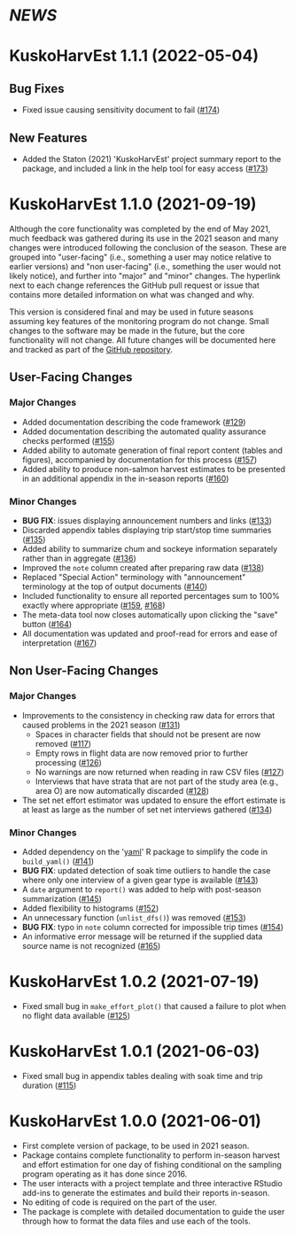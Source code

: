 # *NEWS*

# KuskoHarvEst 1.1.1 (2022-05-04)

## Bug Fixes

* Fixed issue causing sensitivity document to fail ([#174](https://github.com/bstaton1/KuskoHarvEst/pull/174))

## New Features

* Added the Staton (2021) 'KuskoHarvEst' project summary report to the package, and included a link in the help tool for easy access ([#173](https://github.com/bstaton1/KuskoHarvEst/pull/173))

# KuskoHarvEst 1.1.0 (2021-09-19)

Although the core functionality was completed by the end of May 2021, much feedback was gathered during its use in the 2021 season and many changes were introduced following the conclusion of the season. These are grouped into "user-facing" (i.e., something a user may notice relative to earlier versions) and "non user-facing" (i.e., something the user would not likely notice), and further into "major" and "minor" changes. The hyperlink next to each change references the GitHub pull request or issue that contains more detailed information on what was changed and why.

This version is considered final and may be used in future seasons assuming key features of the monitoring program do not change. Small changes to the software may be made in the future, but the core functionality will not change. All future changes will be documented here and tracked as part of the [GitHub repository](https://github.com/bstaton1/KuskoHarvEst).

## User-Facing Changes

### Major Changes

* Added documentation describing the code framework ([#129](https://github.com/bstaton1/KuskoHarvEst/pull/129))
* Added documentation describing the automated quality assurance checks performed ([#155](https://github.com/bstaton1/KuskoHarvEst/pull/155))
* Added ability to automate generation of final report content (tables and figures), accompanied by documentation for this process ([#157](https://github.com/bstaton1/KuskoHarvEst/pull/157))
* Added ability to produce non-salmon harvest estimates to be presented in an additional appendix in the in-season reports ([#160](https://github.com/bstaton1/KuskoHarvEst/pull/160))

### Minor Changes

* **BUG FIX**: issues displaying announcement numbers and links ([#133](https://github.com/bstaton1/KuskoHarvEst/pull/133))
* Discarded appendix tables displaying trip start/stop time summaries ([#135](https://github.com/bstaton1/KuskoHarvEst/pull/135))
* Added ability to summarize chum and sockeye information separately rather than in aggregate ([#136](https://github.com/bstaton1/KuskoHarvEst/pull/136))
* Improved the `note` column created after preparing raw data ([#138](https://github.com/bstaton1/KuskoHarvEst/pull/138))
* Replaced "Special Action" terminology with "announcement" terminology at the top of output documents ([#140](https://github.com/bstaton1/KuskoHarvEst/pull/140))
* Included functionality to ensure all reported percentages sum to 100% exactly where appropriate ([#159](https://github.com/bstaton1/KuskoHarvEst/pull/159), [#168](https://github.com/bstaton1/KuskoHarvEst/pull/168))
* The meta-data tool now closes automatically upon clicking the "save" button ([#164](https://github.com/bstaton1/KuskoHarvEst/pull/164))
* All documentation was updated and proof-read for errors and ease of interpretation ([#167](https://github.com/bstaton1/KuskoHarvEst/pull/167))

## Non User-Facing Changes

### Major Changes

* Improvements to the consistency in checking raw data for errors that caused problems in the 2021 season ([#131](https://github.com/bstaton1/KuskoHarvEst/pull/131))
  * Spaces in character fields that should not be present are now removed ([#117](https://github.com/bstaton1/KuskoHarvEst/issues/117))
  * Empty rows in flight data are now removed prior to further processing ([#126](https://github.com/bstaton1/KuskoHarvEst/issues/126))
  * No warnings are now returned when reading in raw CSV files ([#127](https://github.com/bstaton1/KuskoHarvEst/issues/127))
  * Interviews that have strata that are not part of the study area (e.g., area O) are now automatically discarded ([#128](https://github.com/bstaton1/KuskoHarvEst/issues/128))
* The set net effort estimator was updated to ensure the effort estimate is at least as large as the number of set net interviews gathered ([#134](https://github.com/bstaton1/KuskoHarvEst/pull/134))

### Minor Changes

* Added dependency on the '[yaml]([https://CRAN.R-project.org/package=yaml](https://cran.r-project.org/package=yaml))' R package to simplify the code in `build_yaml()` ([#141](https://github.com/bstaton1/KuskoHarvEst/pull/141))
* **BUG FIX**: updated detection of soak time outliers to handle the case where only one interview of a given gear type is available ([#143](https://github.com/bstaton1/KuskoHarvEst/pull/143))
* A `date` argument to `report()` was added to help with post-season summarization ([#145](https://github.com/bstaton1/KuskoHarvEst/pull/145))
* Added flexibility to histograms ([#152](https://github.com/bstaton1/KuskoHarvEst/pull/152))
* An unnecessary function (`unlist_dfs()`) was removed ([#153](https://github.com/bstaton1/KuskoHarvEst/pull/153))
* **BUG FIX**: typo in `note` column corrected for impossible trip times ([#154](https://github.com/bstaton1/KuskoHarvEst/pull/154))
* An informative error message will be returned if the supplied data source name is not recognized ([#165](https://github.com/bstaton1/KuskoHarvEst/pull/165))

# KuskoHarvEst 1.0.2 (2021-07-19)

* Fixed small bug in `make_effort_plot()` that caused a failure to plot when no flight data available ([#125](https://github.com/bstaton1/KuskoHarvEst/pull/125))

# KuskoHarvEst 1.0.1 (2021-06-03)

* Fixed small bug in appendix tables dealing with soak time and trip duration ([#115](https://github.com/bstaton1/KuskoHarvEst/pull/115))

# KuskoHarvEst 1.0.0 (2021-06-01)

* First complete version of package, to be used in 2021 season.
* Package contains complete functionality to perform in-season harvest and effort estimation for one day of fishing conditional on the sampling program operating as it has done since 2016.
* The user interacts with a project template and three interactive RStudio add-ins to generate the estimates and build their reports in-season.
* No editing of code is required on the part of the user.
* The package is complete with detailed documentation to guide the user through how to format the data files and use each of the tools.
